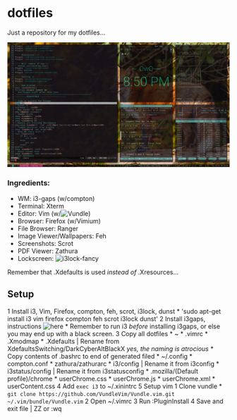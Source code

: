 # dotfiles
Just a repository for my dotfiles...

![Image of setup](screencap.jpg?raw=true "Setup")

### Ingredients:
* WM: i3-gaps (w/compton)
* Terminal: Xterm
* Editor: Vim (w/![Vundle](https://github.com/VundleVim/Vundle.vim))
* Browser: Firefox (w/Vimium)
* File Browser: Ranger
* Image Viewer/Wallpapers: Feh
* Screenshots: Scrot
* PDF Viewer: Zathura
* Lockscreen: ![i3lock-fancy](https://github.com/meskarune/i3lock-fancy)

Remember that .Xdefaults is used *instead of* .Xresources...

## Setup
1 Install i3, Vim, Firefox, compton, feh, scrot, i3lock, dunst
    * 'sudo apt-get install i3 vim firefox compton feh scrot i3lock dunst'
2 Install i3gaps, instructions ![here](https://github.com/Airblader/i3/wiki/Compiling-&-Installing)
    * Remember to run i3 *before* installing i3gaps, or else you may end up with a black screen.
3 Copy all dotfiles
    * ~
        * .vimrc
        * .Xmodmap
        * .Xdefaults | Rename from XdefaultsSwitching/DarkCyberAltBlackX *yes, the naming is atrocious*
        * Copy contents of .bashrc to end of generated filed
    * ~/.config
        * compton.conf
        * zathura/zathurarc
        * i3/config | Rename it from i3config
        * i3status/config | Rename it from i3statusconfig
    * .mozilla/(Default profile)/chrome
        * userChrome.css
        * userChrome.js
        * userChrome.xml
        * userContent.css
4 Add `exec i3` to ~/.xinintrc
5 Setup vim
    1 Clone vundle
        * `git clone https://github.com/VundleVim/Vundle.vim.git ~/.vim/bundle/Vundle.vim`
    2 Open ~/.vimrc
    3 Run :PluginInstall
    4 Save and exit file | ZZ or :wq
